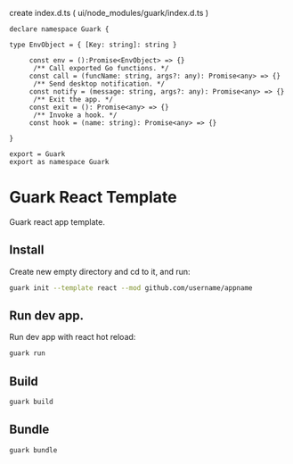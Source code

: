 create index.d.ts ( ui/node_modules/guark/index.d.ts )

    declare namespace Guark {

    type EnvObject = { [Key: string]: string }

         const env = ():Promise<EnvObject> => {}
          /** Call exported Go functions. */
         const call = (funcName: string, args?: any): Promise<any> => {}
          /** Send desktop notification. */
         const notify = (message: string, args?: any): Promise<any> => {}
          /** Exit the app. */
         const exit = (): Promise<any> => {}
          /** Invoke a hook. */
         const hook = (name: string): Promise<any> => {}

    }

    export = Guark
    export as namespace Guark

# Guark React Template
Guark react app template.


## Install

Create new empty directory and cd to it, and run:
```bash
guark init --template react --mod github.com/username/appname
```

## Run dev app.

Run dev app with react hot reload:
```bash
guark run
```

## Build

```bash
guark build
```

## Bundle

```bash
guark bundle
```
